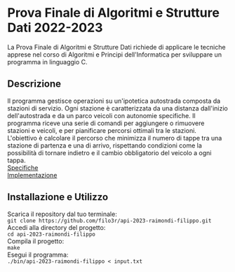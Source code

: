 # Prova Finale di Algoritmi e Strutture Dati 2022-2023
La Prova Finale di Algoritmi e Strutture Dati richiede di applicare le tecniche apprese nel corso di Algoritmi e Principi dell'Informatica per sviluppare un programma in linguaggio C.
## Descrizione
Il programma gestisce operazioni su un'ipotetica autostrada composta da stazioni di servizio. Ogni stazione è caratterizzata da una distanza dall'inizio dell'autostrada e da un parco veicoli con autonomie specifiche. Il programma riceve una serie di comandi per aggiungere o rimuovere stazioni e veicoli, e per pianificare percorsi ottimali tra le stazioni.  
L'obiettivo è calcolare il percorso che minimizza il numero di tappe tra una stazione di partenza e una di arrivo, rispettando condizioni come la possibilità di tornare indietro e il cambio obbligatorio del veicolo a ogni tappa.  
[Specifiche](specifiche/SpecificheProgetto_2022-2023.pdf)  
[Implementazione](specifiche/ImplementazioneProgetto_2022-2023.pdf)  
## Installazione e Utilizzo
Scarica il repository dal tuo terminale:  
`git clone https://github.com/filo3r/api-2023-raimondi-filippo.git`
Accedi alla directory del progetto:  
`cd api-2023-raimondi-filippo`  
Compila il progetto:  
`make`  
Esegui il programma:  
`./bin/api-2023-raimondi-filippo < input.txt`  
